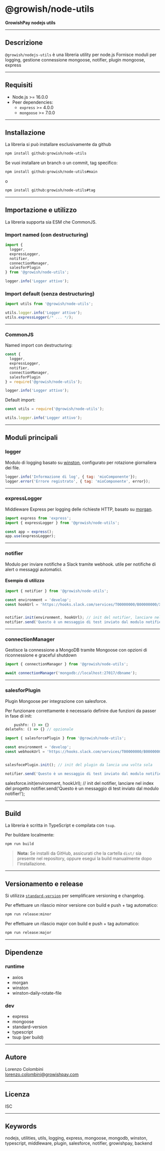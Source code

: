 # @growish/node-utils

**GrowishPay nodejs utils**

---

## Descrizione

`@growish/nodejs-utils` è una libreria utility per node.js
Fornisce moduli per logging, gestione connessione mongoose, notifier, plugin mongoose, express

---

## Requisiti

- Node.js >= 16.0.0
- Peer dependencies:
  - `express` >= 4.0.0
  - `mongoose` >= 7.0.0

---

## Installazione

La libreria si può installare esclusivamente da github

```bash
npm install github:growish/node-utils
```

Se vuoi installare un branch o un commit, tag specifico:

```bash
npm install github:growish/node-utils#main
```

o

```bash
npm install github:growish/node-utils#tag
```

---

## Importazione e utilizzo

La libreria supporta sia ESM che CommonJS.

### Import named (con destructuring)

```js
import {
  logger,
  expressLogger,
  notifier,
  connectionManager,
  salesforPlugin
} from '@growish/node-utils';

logger.info('Logger attivo');
```

### Import default (senza destructuring)

```js
import utils from '@growish/node-utils';

utils.logger.info('Logger attivo');
utils.expressLogger(/* ... */);
```

---

### CommonJS

Named import con destructuring:

```js
const {
  logger,
  expressLogger,
  notifier,
  connectionManager,
  salesforPlugin
} = require('@growish/node-utils');

logger.info('Logger attivo');
```

Default import:

```js
const utils = require('@growish/node-utils');

utils.logger.info('Logger attivo');
```

---

## Moduli principali

### logger

Modulo di logging basato su [winston](https://github.com/winstonjs/winston), configurato per rotazione giornaliera dei file.

```js
logger.info('Informazione di log', { tag: 'mioComponente'});
logger.error('Errore registrato', { tag: 'mioComponente', error});
```

---

### expressLogger

Middleware Express per logging delle richieste HTTP, basato su [morgan](https://github.com/expressjs/morgan).

```js
import express from 'express';
import { expressLogger } from '@growish/node-utils';

const app = express();
app.use(expressLogger);
```

---

### notifier

Modulo per inviare notifiche a Slack tramite webhook. utile per notifiche di alert o messaggi automatici.

#### Esempio di utilizzo

```js
import { notifier } from '@growish/node-utils';

const environment = 'develop';
const hookUrl = 'https://hooks.slack.com/services/T00000000/B00000000/XXXXXXXXXXXXXXXXXXXXXXXX';


notifier.init(environment, hookUrl); // init del notifier, lanciare nel index del progetto
notifier.send('Questo è un messaggio di test inviato dal modulo notifier!');
```

---

### connectionManager

Gestisce la connessione a MongoDB tramite Mongoose con opzioni di riconnessione e graceful shutdown

```js
import { connectionManager } from '@growish/node-utils';

await connectionManager('mongodb://localhost:27017/dbname');
```

---

### salesforPlugin

Plugin Mongoose per integrazione con salesforce.

Per funzionare correttamente è necessario definire due funzioni da passer in fase di init:

```js
    pushFn: () => {}
deleteFn: () => {} // opzionale
```

```js
import { salesforcePlugin } from '@growish/node-utils';

const environment = 'develop';
const webhookUrl = 'https://hooks.slack.com/services/T00000000/B00000000/XXXXXXXXXXXXXXXXXXXXXXXX';


salesfocePlugin.init(); // init del plugin da lancia una volta sola

notifier.send('Questo è un messaggio di test inviato dal modulo notifier!');
```

salesforce.init(environment, hookUrl); // init del notifier, lanciare nel index del progetto
notifier.send('Questo è un messaggio di test inviato dal modulo notifier!');

---

## Build

La libreria è scritta in TypeScript e compilata con `tsup`.

Per buildare localmente:

```bash
npm run build
```

> **Nota:** Se installi da GitHub, assicurati che la cartella `dist/` sia presente nel repository, oppure esegui la build manualmente dopo l'installazione.

---

## Versionamento e release

Si utilizza [`standard-version`](https://github.com/conventional-changelog/standard-version) per semplificare versioning e changelog.

Per effettuare un rilascio minor versione con build e push  + tag automatico:

```bash
npm run release:minor
```

Per effettuare un rilascio major con build e push + tag automatico:

```bash
npm run release:major
```

---

## Dipendenze

### runtime

- axios
- morgan
- winston
- winston-daily-rotate-file

### dev

- express
- mongoose
- standard-version
- typescript
- tsup (per build)

---

## Autore

Lorenzo Colombini  
<lorenzo.colombini@growishpay.com>

---

## Licenza

ISC

---

## Keywords

nodejs, utilities, utils, logging, express, mongoose, mongodb, winston, typescript, middleware, plugin, salesforce, notifier, growishpay, backend
